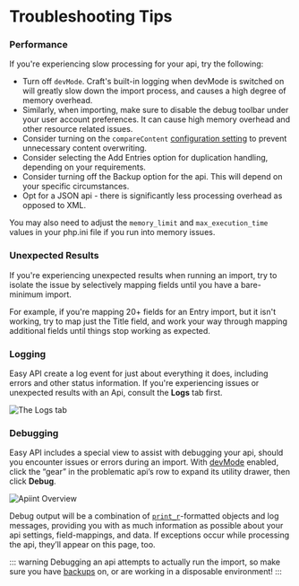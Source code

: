 # Troubleshooting Tips

### Performance

If you're experiencing slow processing for your api, try the following:

- Turn off `devMode`. Craft's built-in logging when devMode is switched on will greatly slow down the import process, and causes a high degree of memory overhead.
- Similarly, when importing, make sure to disable the debug toolbar under your user account preferences. It can cause high memory overhead and other resource related issues.
- Consider turning on the `compareContent` [configuration setting](get-started/configuration.md#configuration-options) to prevent unnecessary content overwriting.
- Consider selecting the Add Entries option for duplication handling, depending on your requirements.
- Consider turning off the Backup option for the api. This will depend on your specific circumstances.
- Opt for a JSON api - there is significantly less processing overhead as opposed to XML.

You may also need to adjust the `memory_limit` and `max_execution_time` values in your php.ini file if you run into memory issues.

### Unexpected Results

If you're experiencing unexpected results when running an import, try to isolate the issue by selectively mapping fields until you have a bare-minimum import.

For example, if you're mapping 20+ fields for an Entry import, but it isn't working, try to map just the Title field, and work your way through mapping additional fields until things stop working as expected.

### Logging

Easy API create a log event for just about everything it does, including errors and other status information. If you're experiencing issues or unexpected results with an Api, consult the **Logs** tab first.

![The Logs tab](./screenshots/easyapi-logs.png)

### Debugging

Easy API includes a special view to assist with debugging your api, should you encounter issues or errors during an import. With [devMode](https://runwildstudio.co.nz/docs/config-settings#devMode) enabled, click the “gear” in the problematic api’s row to expand its utility drawer, then click **Debug**.

![Apiint Overview](./screenshots/easyapi-overview.png)

Debug output will be a combination of [`print_r`](https://www.php.net/manual/en/function.print-r.php)-formatted objects and log messages, providing you with as much information as possible about your api settings, field-mappings, and data. If exceptions occur while processing the api, they’ll appear on this page, too.

::: warning
Debugging an api attempts to actually run the import, so make sure you have [backups](./feature-tour/creating-your-api.md#backup) on, or are working in a disposable environment!
:::
